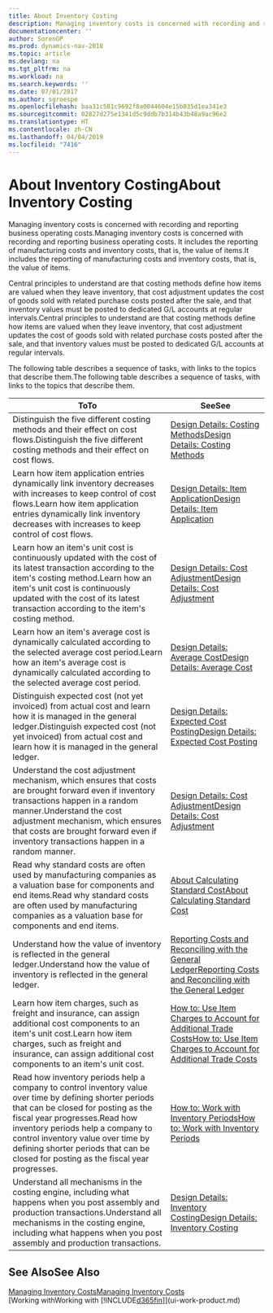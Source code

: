 ```yaml
---
title: About Inventory Costing
description: Managing inventory costs is concerned with recording and reporting business operating costs. It includes the reporting of manufacturing costs and inventory costs, that is, the value of items.
documentationcenter: ''
author: SorenGP
ms.prod: dynamics-nav-2018
ms.topic: article
ms.devlang: na
ms.tgt_pltfrm: na
ms.workload: na
ms.search.keywords: ''
ms.date: 07/01/2017
ms.author: sgroespe
ms.openlocfilehash: baa31c581c9692f8a0044604e15b035d1ea341e3
ms.sourcegitcommit: 02827d275e1341d5c9ddb7b314b43b48a9ac96e2
ms.translationtype: HT
ms.contentlocale: zh-CN
ms.lasthandoff: 04/04/2019
ms.locfileid: "7416"
---
```

# <a name="about-inventory-costing"></a><span data-ttu-id="65c04-104">About Inventory Costing</span><span class="sxs-lookup"><span data-stu-id="65c04-104">About Inventory Costing</span></span>
<span data-ttu-id="65c04-105">Managing inventory costs is concerned with recording and reporting business operating costs.</span><span class="sxs-lookup"><span data-stu-id="65c04-105">Managing inventory costs is concerned with recording and reporting business operating costs.</span></span> <span data-ttu-id="65c04-106">It includes the reporting of manufacturing costs and inventory costs, that is, the value of items.</span><span class="sxs-lookup"><span data-stu-id="65c04-106">It includes the reporting of manufacturing costs and inventory costs, that is, the value of items.</span></span>  

 <span data-ttu-id="65c04-107">Central principles to understand are that costing methods define how items are valued when they leave inventory, that cost adjustment updates the cost of goods sold with related purchase costs posted after the sale, and that inventory values must be posted to dedicated G/L accounts at regular intervals.</span><span class="sxs-lookup"><span data-stu-id="65c04-107">Central principles to understand are that costing methods define how items are valued when they leave inventory, that cost adjustment updates the cost of goods sold with related purchase costs posted after the sale, and that inventory values must be posted to dedicated G/L accounts at regular intervals.</span></span>  

 <span data-ttu-id="65c04-108">The following table describes a sequence of tasks, with links to the topics that describe them.</span><span class="sxs-lookup"><span data-stu-id="65c04-108">The following table describes a sequence of tasks, with links to the topics that describe them.</span></span>   

|**<span data-ttu-id="65c04-109">To</span><span class="sxs-lookup"><span data-stu-id="65c04-109">To</span></span>**|**<span data-ttu-id="65c04-110">See</span><span class="sxs-lookup"><span data-stu-id="65c04-110">See</span></span>**|  
|------------|-------------|  
|<span data-ttu-id="65c04-111">Distinguish the five different costing methods and their effect on cost flows.</span><span class="sxs-lookup"><span data-stu-id="65c04-111">Distinguish the five different costing methods and their effect on cost flows.</span></span>|[<span data-ttu-id="65c04-112">Design Details: Costing Methods</span><span class="sxs-lookup"><span data-stu-id="65c04-112">Design Details: Costing Methods</span></span>](design-details-costing-methods.md)|  
|<span data-ttu-id="65c04-113">Learn how item application entries dynamically link inventory decreases with increases to keep control of cost flows.</span><span class="sxs-lookup"><span data-stu-id="65c04-113">Learn how item application entries dynamically link inventory decreases with increases to keep control of cost flows.</span></span>|[<span data-ttu-id="65c04-114">Design Details: Item Application</span><span class="sxs-lookup"><span data-stu-id="65c04-114">Design Details: Item Application</span></span>](design-details-item-application.md)|  
|<span data-ttu-id="65c04-115">Learn how an item's unit cost is continuously updated with the cost of its latest transaction according to the item's costing method.</span><span class="sxs-lookup"><span data-stu-id="65c04-115">Learn how an item's unit cost is continuously updated with the cost of its latest transaction according to the item's costing method.</span></span>|[<span data-ttu-id="65c04-116">Design Details: Cost Adjustment</span><span class="sxs-lookup"><span data-stu-id="65c04-116">Design Details: Cost Adjustment</span></span>](design-details-cost-adjustment.md)|  
|<span data-ttu-id="65c04-117">Learn how an item's average cost is dynamically calculated according to the selected average cost period.</span><span class="sxs-lookup"><span data-stu-id="65c04-117">Learn how an item's average cost is dynamically calculated according to the selected average cost period.</span></span>|[<span data-ttu-id="65c04-118">Design Details: Average Cost</span><span class="sxs-lookup"><span data-stu-id="65c04-118">Design Details: Average Cost</span></span>](design-details-average-cost.md)|  
|<span data-ttu-id="65c04-119">Distinguish expected cost (not yet invoiced) from actual cost and learn how it is managed in the general ledger.</span><span class="sxs-lookup"><span data-stu-id="65c04-119">Distinguish expected cost (not yet invoiced) from actual cost and learn how it is managed in the general ledger.</span></span>|[<span data-ttu-id="65c04-120">Design Details: Expected Cost Posting</span><span class="sxs-lookup"><span data-stu-id="65c04-120">Design Details: Expected Cost Posting</span></span>](design-details-expected-cost-posting.md)|  
|<span data-ttu-id="65c04-121">Understand the cost adjustment mechanism, which ensures that costs are brought forward even if inventory transactions happen in a random manner.</span><span class="sxs-lookup"><span data-stu-id="65c04-121">Understand the cost adjustment mechanism, which ensures that costs are brought forward even if inventory transactions happen in a random manner.</span></span>|[<span data-ttu-id="65c04-122">Design Details: Cost Adjustment</span><span class="sxs-lookup"><span data-stu-id="65c04-122">Design Details: Cost Adjustment</span></span>](design-details-cost-adjustment.md)|  
|<span data-ttu-id="65c04-123">Read why standard costs are often used by manufacturing companies as a valuation base for components and end items.</span><span class="sxs-lookup"><span data-stu-id="65c04-123">Read why standard costs are often used by manufacturing companies as a valuation base for components and end items.</span></span>|[<span data-ttu-id="65c04-124">About Calculating Standard Cost</span><span class="sxs-lookup"><span data-stu-id="65c04-124">About Calculating Standard Cost</span></span>](finance-about-calculating-standard-cost.md)|  
|<span data-ttu-id="65c04-125">Understand how the value of inventory is reflected in the general ledger.</span><span class="sxs-lookup"><span data-stu-id="65c04-125">Understand how the value of inventory is reflected in the general ledger.</span></span>|[<span data-ttu-id="65c04-126">Reporting Costs and Reconciling with the General Ledger</span><span class="sxs-lookup"><span data-stu-id="65c04-126">Reporting Costs and Reconciling with the General Ledger</span></span>](finance-report-costs-and-reconcile-with-the-general-ledger.md)|  
|<span data-ttu-id="65c04-127">Learn how item charges, such as freight and insurance, can assign additional cost components to an item's unit cost.</span><span class="sxs-lookup"><span data-stu-id="65c04-127">Learn how item charges, such as freight and insurance, can assign additional cost components to an item's unit cost.</span></span>|[<span data-ttu-id="65c04-128">How to: Use Item Charges to Account for Additional Trade Costs</span><span class="sxs-lookup"><span data-stu-id="65c04-128">How to: Use Item Charges to Account for Additional Trade Costs</span></span>](payables-how-assign-item-charges.md)|  
|<span data-ttu-id="65c04-129">Read how inventory periods help a company to control inventory value over time by defining shorter periods that can be closed for posting as the fiscal year progresses.</span><span class="sxs-lookup"><span data-stu-id="65c04-129">Read how inventory periods help a company to control inventory value over time by defining shorter periods that can be closed for posting as the fiscal year progresses.</span></span>|[<span data-ttu-id="65c04-130">How to: Work with Inventory Periods</span><span class="sxs-lookup"><span data-stu-id="65c04-130">How to: Work with Inventory Periods</span></span>](finance-how-to-work-with-inventory-periods.md)|  
|<span data-ttu-id="65c04-131">Understand all mechanisms in the costing engine, including what happens when you post assembly and production transactions.</span><span class="sxs-lookup"><span data-stu-id="65c04-131">Understand all mechanisms in the costing engine, including what happens when you post assembly and production transactions.</span></span>|[<span data-ttu-id="65c04-132">Design Details: Inventory Costing</span><span class="sxs-lookup"><span data-stu-id="65c04-132">Design Details: Inventory Costing</span></span>](design-details-inventory-costing.md)|

## <a name="see-also"></a><span data-ttu-id="65c04-133">See Also</span><span class="sxs-lookup"><span data-stu-id="65c04-133">See Also</span></span>
[<span data-ttu-id="65c04-134">Managing Inventory Costs</span><span class="sxs-lookup"><span data-stu-id="65c04-134">Managing Inventory Costs</span></span>](finance-manage-inventory-costs.md)    
[<span data-ttu-id="65c04-135">Working with</span><span class="sxs-lookup"><span data-stu-id="65c04-135">Working with</span></span> [!INCLUDE[d365fin](includes/d365fin_md.md)]](ui-work-product.md)
